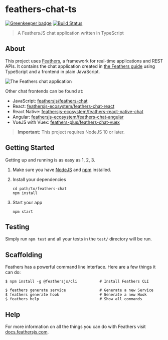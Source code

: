 # feathers-chat-ts

[![Greenkeeper badge](https://badges.greenkeeper.io/feathersjs/feathers-chat-ts.svg)](https://greenkeeper.io/)
[![Build Status](https://img.shields.io/travis/feathersjs/feathers-chat-ts/master.svg)](https://travis-ci.org/feathersjs/feathers-chat-ts)

> A FeathersJS chat application written in TypeScript

## About

This project uses [Feathers](http://feathersjs.com), a framework for real-time applications and REST APIs. It contains the chat application created in [the Feathers guide](https://docs.feathersjs.com/guides/) using TypeScript and a frontend in plain JavaScript.

![The Feathers chat application](https://docs.feathersjs.com/guides/basics/assets/feathers-chat.png)

Other chat frontends can be found at:

- JavaScript: [feathersjs/feathers-chat](https://github.com/feathersjs/feathers-chat)
- React: [feathersjs-ecosystem/feathers-chat-react](https://github.com/feathersjs-ecosystem/feathers-chat-react)
- React Native: [feathersjs-ecosystem/feathers-react-native-chat](https://github.com/feathersjs-ecosystem/feathers-react-native-chat)
- Angular: [feathersjs-ecosystem/feathers-chat-angular](https://github.com/feathersjs-ecosystem/feathers-chat-angular)
- VueJS with Vuex: [feathers-plus/feathers-chat-vuex](https://github.com/feathers-plus/feathers-chat-vuex)

> __Important:__ This project requires NodeJS 10 or later.

## Getting Started

Getting up and running is as easy as 1, 2, 3.

1. Make sure you have [NodeJS](https://nodejs.org/) and [npm](https://www.npmjs.com/) installed.
2. Install your dependencies

    ```
    cd path/to/feathers-chat
    npm install
    ```

3. Start your app

    ```
    npm start
    ```

## Testing

Simply run `npm test` and all your tests in the `test/` directory will be run.

## Scaffolding

Feathers has a powerful command line interface. Here are a few things it can do:

```
$ npm install -g @feathersjs/cli          # Install Feathers CLI

$ feathers generate service               # Generate a new Service
$ feathers generate hook                  # Generate a new Hook
$ feathers help                           # Show all commands
```

## Help

For more information on all the things you can do with Feathers visit [docs.feathersjs.com](http://docs.feathersjs.com).
